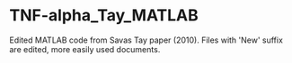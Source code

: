 # TNF-alpha_Tay_MATLAB
Edited MATLAB code from Savas Tay paper (2010). Files with 'New' suffix are edited, more easily used documents. 
